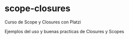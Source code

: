 # scope-closures
Curso de Scope y Closures con Platzi

Ejemplos del uso y buenas practicas de Closures y Scopes
